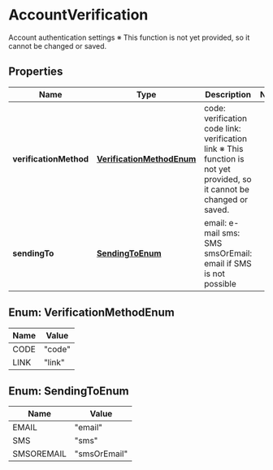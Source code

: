

# AccountVerification

Account authentication settings ※ This function is not yet provided, so it cannot be changed or saved. 

## Properties

| Name | Type | Description | Notes |
|------------ | ------------- | ------------- | -------------|
|**verificationMethod** | [**VerificationMethodEnum**](#VerificationMethodEnum) | code: verification code link: verification link ※ This function is not yet provided, so it cannot be changed or saved.  |  |
|**sendingTo** | [**SendingToEnum**](#SendingToEnum) | email: e-mail sms: SMS smsOrEmail: email if SMS is not possible  |  |



## Enum: VerificationMethodEnum

| Name | Value |
|---- | -----|
| CODE | &quot;code&quot; |
| LINK | &quot;link&quot; |



## Enum: SendingToEnum

| Name | Value |
|---- | -----|
| EMAIL | &quot;email&quot; |
| SMS | &quot;sms&quot; |
| SMSOREMAIL | &quot;smsOrEmail&quot; |



